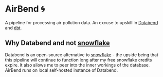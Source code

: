 # AirBend :cyclone:

A pipeline for processing air pollution data. An excuse to upskill in [Databend](https://www.databend.com/) and [dbt](https://github.com/dbt-labs/dbt-core).

## Why Databend and not [snowflake](https://www.snowflake.com/en/)

Databend is an open-source alternative to [snowflake](https://www.snowflake.com/en/) - the upside being that this pipeline will continue to function long after my free snowflake credits expire. It also allows me to peer into the inner workings of the database.
AirBend runs on local self-hosted instance of Databend.
